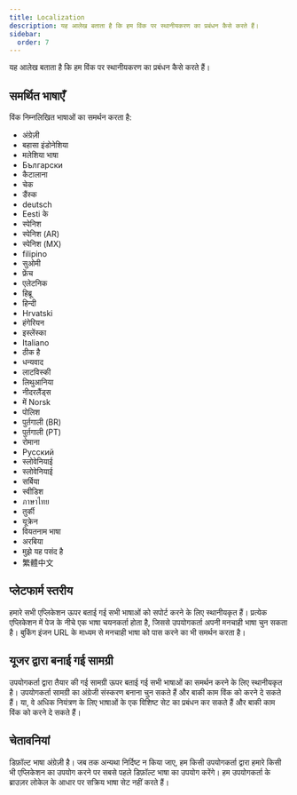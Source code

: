 ```yaml
---
title: Localization
description: यह आलेख बताता है कि हम विंक पर स्थानीयकरण का प्रबंधन कैसे करते हैं।
sidebar:
  order: 7
---
```

यह आलेख बताता है कि हम विंक पर स्थानीयकरण का प्रबंधन कैसे करते हैं।

## समर्थित भाषाएँ

विंक निम्नलिखित भाषाओं का समर्थन करता है:

* अंग्रेज़ी
* बहासा इंडोनेशिया
* मलेशिया भाषा
* Български
* कैटालाना
* चेक
* डैंस्क
* deutsch
* Eesti के
* स्पेनिश
* स्पेनिश (AR)
* स्पेनिश (MX)
* filipino
* सुओमी
* फ्रेंच
* एलेटनिक
* हिब्रू
* हिन्दी
* Hrvatski
* हंगेरियन
* इस्लेंस्का
* Italiano
* ठीक है
* धन्यवाद
* लाटविस्की
* लिथुआनिया
* नीदरलैंड्स
* में Norsk
* पोलिश
* पुर्तगाली (BR)
* पुर्तगाली (PT)
* रोमाना
* Русский
* स्लोवेनियाई
* स्लोवेनियाई
* सर्बिया
* स्वीडिश
* ภาษาไทย
* तुर्की
* यूक्रेन
* वियतनाम भाषा
* अरबिया
* मुझे यह पसंद है
* 繁體中文

## प्लेटफार्म स्तरीय

हमारे सभी एप्लिकेशन ऊपर बताई गई सभी भाषाओं को सपोर्ट करने के लिए स्थानीयकृत हैं। प्रत्येक एप्लिकेशन में पेज के नीचे एक भाषा चयनकर्ता होता है, जिससे उपयोगकर्ता अपनी मनचाही भाषा चुन सकता है। बुकिंग इंजन URL के माध्यम से मनचाही भाषा को पास करने का भी समर्थन करता है।

## यूजर द्वारा बनाई गई सामग्री

उपयोगकर्ता द्वारा तैयार की गई सामग्री ऊपर बताई गई सभी भाषाओं का समर्थन करने के लिए स्थानीयकृत है। उपयोगकर्ता सामग्री का अंग्रेजी संस्करण बनाना चुन सकते हैं और बाकी काम विंक को करने दे सकते हैं। या, वे अधिक नियंत्रण के लिए भाषाओं के एक विशिष्ट सेट का प्रबंधन कर सकते हैं और बाकी काम विंक को करने दे सकते हैं।

## चेतावनियां

डिफ़ॉल्ट भाषा अंग्रेज़ी है। जब तक अन्यथा निर्दिष्ट न किया जाए, हम किसी उपयोगकर्ता द्वारा हमारे किसी भी एप्लिकेशन का उपयोग करने पर सबसे पहले डिफ़ॉल्ट भाषा का उपयोग करेंगे। हम उपयोगकर्ता के ब्राउज़र लोकेल के आधार पर सक्रिय भाषा सेट नहीं करते हैं।

